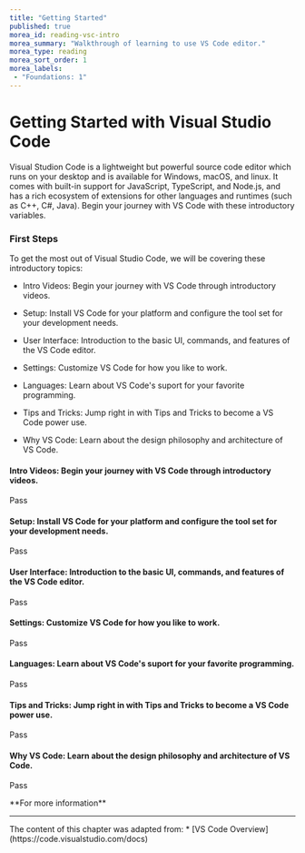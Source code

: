 ```yaml
---
title: "Getting Started"
published: true
morea_id: reading-vsc-intro
morea_summary: "Walkthrough of learning to use VS Code editor."
morea_type: reading
morea_sort_order: 1
morea_labels:
 - "Foundations: 1"
---
```


# Getting Started with Visual Studio Code
Visual Studion Code is a lightweight but powerful source code editor which runs on your desktop and is available for Windows, macOS, and linux.  It comes with built-in support for JavaScript, TypeScript, and Node.js, and has a rich ecosystem of extensions for other languages and runtimes (such as C++, C#, Java).  Begin your journey with VS Code with these introductory variables. 

### First Steps
To get the most out of Visual Studio Code, we will be covering these introductory topics:

   - Intro Videos:  Begin your journey with VS Code through introductory videos.
    
   - Setup:  Install VS Code for your platform and configure the tool set for your development needs.
    
   - User Interface:  Introduction to the basic UI, commands, and features of the VS Code editor.
    
   - Settings:  Customize VS Code for how you like to work.
    
   - Languages:  Learn about VS Code's suport for your favorite programming.
    
   - Tips and Tricks:  Jump right in with Tips and Tricks to become a VS Code power use.
    
   - Why VS Code:  Learn about the design philosophy and architecture of VS Code.


#### Intro Videos:  Begin your journey with VS Code through introductory videos.

Pass

#### Setup:  Install VS Code for your platform and configure the tool set for your development needs.

Pass

#### User Interface:  Introduction to the basic UI, commands, and features of the VS Code editor.

Pass

#### Settings:  Customize VS Code for how you like to work.

Pass

#### Languages:  Learn about VS Code's suport for your favorite programming.

Pass

#### Tips and Tricks:  Jump right in with Tips and Tricks to become a VS Code power use.

Pass

#### Why VS Code:  Learn about the design philosophy and architecture of VS Code.

Pass

<div class="alert alert-info" role="alert" markdown="1">
<i class="fa-solid fa-circle-info fa-xl"></i> **For more information**
<hr/>
The content of this chapter was adapted from:
* [VS Code Overview](https://code.visualstudio.com/docs)
</div>
